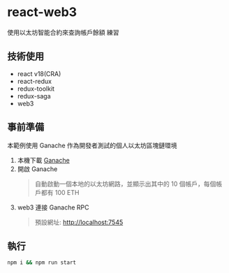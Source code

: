 # react-web3

使用以太坊智能合約來查詢帳戶餘額 練習

## 技術使用

* react v18(CRA)
* react-redux
* redux-toolkit
* redux-saga
* web3

## 事前準備

本範例使用 Ganache 作為開發者測試的個人以太坊區塊鏈環境

1. 本機下載 [Ganache](https://www.trufflesuite.com/ganache)
2. 開啟 Ganache
   > 自動啟動一個本地的以太坊網路，並顯示出其中的 10 個帳戶，每個帳戶都有 100 ETH
3. web3 連接 Ganache RPC
   > 預設網址: <http://localhost:7545>

## 執行

```cmd
npm i && npm run start
```
